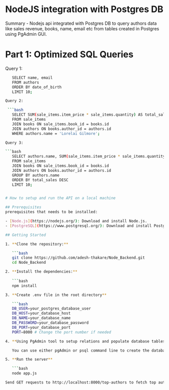 
# NodeJS integration with Postgres DB

Summary - Nodejs api integrated with Postgres DB to query authors data like sales revenue, books, name, email etc from tables created in Postgres using PgAdmin GUI.

# Part 1: Optimized SQL Queries 
Query 1: 

```bash
   SELECT name, email
   FROM authors
   ORDER BY date_of_birth
   LIMIT 10;

Query 2:

 ```bash
   SELECT SUM(sale_items.item_price * sale_items.quantity) AS total_sales
   FROM sale_items 
   JOIN books ON sale_items.book_id = books.id
   JOIN authors ON books.author_id = authors.id
   WHERE authors.name = 'Lorelai Gilmore'; 

Query 3:

```bash
   SELECT authors.name, SUM(sale_items.item_price * sale_items.quantity) AS total_sales
   FROM sale_items 
   JOIN books ON sale_items.book_id = books.id
   JOIN authors ON books.author_id = authors.id
   GROUP BY authors.name
   ORDER BY total_sales DESC
   LIMIT 10;


# How to setup and run the API on a local machine

## Prerequisites
prerequisites that needs to be installed:

- [Node.js](https://nodejs.org/): Download and install Node.js.
- [PostgreSQL](https://www.postgresql.org/): Download and install PostgreSQL.

## Getting Started

1. **Clone the repository:**

   ```bash
   git clone https://github.com/adesh-thakare/Node_Backend.git
   cd Node_Backend

2. **Install the dependencies:**
     
   ```bash
   npm install

3. **Create .env file in the root directory**

   ```bash
   DB_USER=your_postgres_database_user
   DB_HOST=your_database_host
   DB_NAME=your_database_name
   DB_PASSWORD=your_database_password
   DB_PORT=your_database_port
   PORT=8000 # Change the port number if needed

4. **Using PgAdmin tool to setup relations and populate database tables**

   You can use either pgAdmin or psql command line to create the database, you can watch a demo here -

5. **Run the server**

   ```bash
   node app.js   

Send GET requests to http://localhost:8000/top-authors to fetch top authors and emails ( can also be modified to get top 10 authors based on sales revenue.
   
